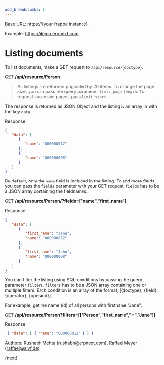 ```yaml
---
add_breadcrumbs: 1
---
```


Base URL: https://{your frappe instance}

Example: https://demo.erpnext.com

# Listing documents

To list documents, make a GET request to `/api/resource/{doctype}`.

GET **/api/resource/Person**

> All listings are returned paginated by 20 items. To change the page size, you can pass the query parameter `limit_page_length`. To request succesive pages, pass `limit_start`.

The response is returned as JSON Object and the listing is an array in with the key `data`.

Response:

```json
{
   "data": [
	  {
		 "name": "000000012"
	  },
	  {
		 "name": "000000008"
	  }
   ]
}
```

By default, only the `name` field is included in the listing. To add more fields, you can pass the `fields` parameter with your GET request. `fields` has to be a JSON array containing the fieldnames.

GET **/api/resource/Person/?fields=["name","first_name"]**

Response:

```json
{
   "data": [
	  {
		 "first_name": "Jane",
		 "name": "000000012"
	  },
	  {
		 "first_name": "John",
		 "name": "000000008"
	  }
   ]
}
```

You can filter the listing using SQL-conditions by passing the query parameter `filters`. `filters` has to be a JSON array containing one or multiple filters. Each condition is an array of the format, [{doctype}, {field}, {operator}, {operand}].

For example, get the name (id) of all persons with firstname "Jane":

GET **/api/resource/Person?filters=[["Person","first_name","=","Jane"]]**

Response:

```json
 { "data": [ { "name": "000000012" } ] }
```

Authors: Rushabh Mehta (rushabh@erpnext.com), Raffael Meyer (raffael@alyf.de)

{next}
